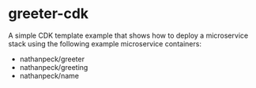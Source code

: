 # greeter-cdk

A simple CDK template example that shows how to deploy a microservice stack using the following example microservice containers:

* nathanpeck/greeter
* nathanpeck/greeting
* nathanpeck/name


